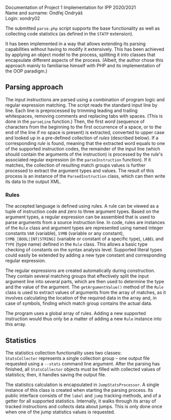 Documentation of Project 1 Implementation for IPP 2020/2021 \
Name and surname: Ondřej Ondryáš \
Login: xondry02

The submitted `parse.php` script supports the base functionality as well as collecting code statistics (as defined in
the `STATP` extension).

It has been implemented in a way that allows extending its parsing capabilities without having to modify it extensively.
This has been achieved by applying an object model to the process, splitting it into classes that encapsulate different
aspects of the process. (Albeit, the author chose this approach mainly to familiarise himself with PHP and its
implementation of the OOP paradigm.)

## Parsing approach

The input instructions are parsed using a combination of program logic and regular expression matching. The script reads
the standard input line by line. Each line is preprocessed by trimming leading and trailing whitespaces, removing
comments and replacing tabs with spaces. (This is done in the `parseLine` function.) Then, the first _word_ (sequence of
characters from the beginning to the first occurrence of a space, or to the end of the line if no space is present) is
extracted, converted to upper case and looked up in a pre-defined collection of _rules_ (described below). If a
corresponding _rule_ is found, meaning that the extracted word equals to one of the supported instruction codes, the
remainder of the input line (which should contain the arguments of the instruction) is processed by the _rule_'s
associated regular expression (in the `parseInstruction` function). If it matches, the collection of resulting match
groups values is further processed to extract the argument types and values. The result of this process is an instance
of the `ParsedInstruction` class, which can then write its data to the output XML.

### Rules

The accepted language is defined using rules. A rule can be viewed as a tuple of instruction code and zero to three
argument types. Based on the argument types, a regular expression can be assembled that is used to parse arguments from
a source instruction line. In code, rules are instances of the `Rule` class and argument types are represented using
named integer constants `VAR` (variable), `SYMB` (variable or any constant), `SYMB_[BOOL|INT|STRING]` (variable or
constant of a specific type), `LABEL` and `TYPE` (type name) defined in the `Rule` class. This allows a basic type
checking of constants on the syntax analysis level. Supported literal types could easily be extended by adding a new
type constant and corresponding regular expression.

The regular expressions are created automatically during construction. They contain several matching groups that
effectively split the input argument line into several parts, which are then used to determine the type and the value of
the argument. The `getArgumentValue()` method of the `Rule` class is used to extract values of arguments from the array
of matches, as it involves calculating the location of the required data in the array and, in case of symbols, finding
which match group contains the actual data.

The program uses a global array of rules. Adding a new supported instruction would thus only be a matter of adding a
new `Rule` instance into this array.

## Statistics

The statistics collection functionality uses two classes: \
`StatsCollector` represents a single collection group – one output file requested using a `--stats` command line
argument. After the parsing has finished, all `StatsCollector`
objects must be filled with collected values of statistics; then, it handles saving the output file.

The statistics calculation is encapsulated in `JumpStatsProcessor`. A single instance of this class is created when
starting the parsing process. Its public interface consists of the `label` and `jump` tracking methods, and of a getter
for all supported statistics. Internally, it walks through its array of tracked instructions and collects data about
jumps. This is only done once when one of the jump statistics values is requested.